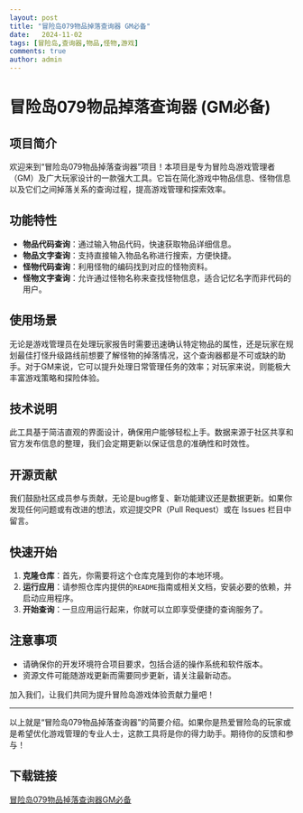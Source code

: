 ```yaml
---
layout: post
title: "冒险岛079物品掉落查询器 GM必备"
date:   2024-11-02
tags: [冒险岛,查询器,物品,怪物,游戏]
comments: true
author: admin
---
```

# 冒险岛079物品掉落查询器 (GM必备)

## 项目简介

欢迎来到“冒险岛079物品掉落查询器”项目！本项目是专为冒险岛游戏管理者（GM）及广大玩家设计的一款强大工具。它旨在简化游戏中物品信息、怪物信息以及它们之间掉落关系的查询过程，提高游戏管理和探索效率。

## 功能特性

- **物品代码查询**：通过输入物品代码，快速获取物品详细信息。
- **物品文字查询**：支持直接输入物品名称进行搜索，方便快捷。
- **怪物代码查询**：利用怪物的编码找到对应的怪物资料。
- **怪物文字查询**：允许通过怪物名称来查找怪物信息，适合记忆名字而非代码的用户。
  
## 使用场景

无论是游戏管理员在处理玩家报告时需要迅速确认特定物品的属性，还是玩家在规划最佳打怪升级路线前想要了解怪物的掉落情况，这个查询器都是不可或缺的助手。对于GM来说，它可以提升处理日常管理任务的效率；对玩家来说，则能极大丰富游戏策略和探险体验。

## 技术说明

此工具基于简洁直观的界面设计，确保用户能够轻松上手。数据来源于社区共享和官方发布信息的整理，我们会定期更新以保证信息的准确性和时效性。

## 开源贡献

我们鼓励社区成员参与贡献，无论是bug修复、新功能建议还是数据更新。如果你发现任何问题或有改进的想法，欢迎提交PR（Pull Request）或在 Issues 栏目中留言。

## 快速开始

1. **克隆仓库**：首先，你需要将这个仓库克隆到你的本地环境。
2. **运行应用**：请参照仓库内提供的`README`指南或相关文档，安装必要的依赖，并启动应用程序。
3. **开始查询**：一旦应用运行起来，你就可以立即享受便捷的查询服务了。

## 注意事项

- 请确保你的开发环境符合项目要求，包括合适的操作系统和软件版本。
- 资源文件可能随游戏更新而需要同步更新，请关注最新动态。

加入我们，让我们共同为提升冒险岛游戏体验贡献力量吧！

---

以上就是“冒险岛079物品掉落查询器”的简要介绍。如果你是热爱冒险岛的玩家或是希望优化游戏管理的专业人士，这款工具将是你的得力助手。期待你的反馈和参与！

## 下载链接

[冒险岛079物品掉落查询器GM必备](https://pan.quark.cn/s/7d2f59bc5560)